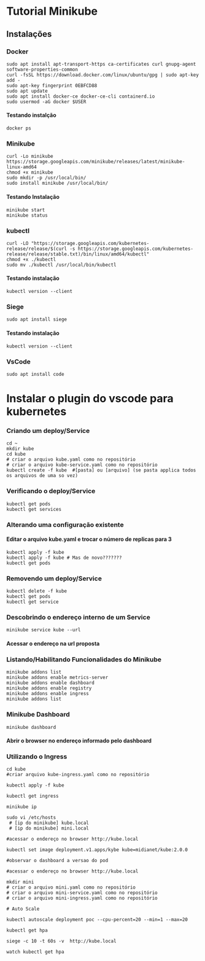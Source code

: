 # Tutorial Minikube

## Instalações

### Docker

```
sudo apt install apt-transport-https ca-certificates curl gnupg-agent software-properties-common
curl -fsSL https://download.docker.com/linux/ubuntu/gpg | sudo apt-key add -
sudo apt-key fingerprint 0EBFCD88
sudo apt update
sudo apt install docker-ce docker-ce-cli containerd.io
sudo usermod -aG docker $USER
```
#### Testando instalção
```
docker ps
```

### Minikube
```
curl -Lo minikube https://storage.googleapis.com/minikube/releases/latest/minikube-linux-amd64 
chmod +x minikube
sudo mkdir -p /usr/local/bin/
sudo install minikube /usr/local/bin/
```
#### Testando Instalação
```
minikube start
minikube status
```

### kubectl
```
curl -LO "https://storage.googleapis.com/kubernetes-release/release/$(curl -s https://storage.googleapis.com/kubernetes-release/release/stable.txt)/bin/linux/amd64/kubectl"
chmod +x ./kubectl
sudo mv ./kubectl /usr/local/bin/kubectl
```
#### Testando instalação
```
kubectl version --client
```

### Siege
```
sudo apt install siege
```
#### Testando instalação
```
kubectl version --client
```

### VsCode
```
sudo apt install code
```
# Instalar o plugin do vscode para kubernetes


### Criando um deploy/Service
```
cd ~
mkdir kube
cd kube
# criar o arquivo kube.yaml como no repositório
# criar o arquivo kube-service.yaml como no repositório
kubectl create -f kube  #[pasta] ou [arquivo] (se pasta applica todos os arquivos de uma so vez)
```

### Verificando o deploy/Service
```
kubectl get pods
kubectl get services
```

### Alterando uma configuração existente

#### Editar o arquivo kube.yaml e trocar o número de replicas para 3
```
kubectl apply -f kube
kubectl apply -f kube # Mas de novo???????
kubectl get pods
```

### Removendo um deploy/Service
```
kubectl delete -f kube
kubectl get pods
kubectl get service
```

### Descobrindo o endereço interno de um Service
```
minikube service kube --url
```
#### Acessar o endereço na url proposta

### Listando/Habilitando Funcionalidades do Minikube

```
minikube addons list
minikube addons enable metrics-server
minikube addons enable dashboard
minikube addons enable registry
minikube addons enable ingress
minikube addons list
```

### Minikube Dashboard
```
minikube dashboard
```
#### Abrir o browser no endereço informado pelo dashboard


### Utilizando o Ingress
```
cd kube
#criar arquivo kube-ingress.yaml como no repositório

kubectl apply -f kube

kubectl get ingress

minikube ip

sudo vi /etc/hosts
 # [ip do minikube] kube.local
 # [ip do minikube] mini.local

#acessar o endereço no browser http://kube.local

kubectl set image deployment.v1.apps/kybe kube=midianet/kube:2.0.0

#observar o dashboard a versao do pod

#acessar o endereço no browser http://kube.local

mkdir mini
# criar o arquivo mini.yaml como no repositório
# criar o arquivo mini-service.yaml como no repositório
# criar o arquivo mini-ingress.yaml como no repositório

# Auto Scale 

kubectl autoscale deployment poc --cpu-percent=20 --min=1 --max=20

kubectl get hpa

siege -c 10 -t 60s -v  http://kube.local

watch kubectl get hpa

```
